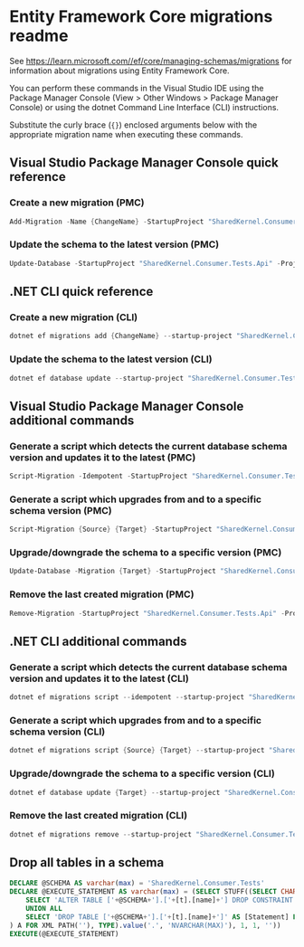 # Entity Framework Core migrations readme

See <https://learn.microsoft.com//ef/core/managing-schemas/migrations> for information about migrations using Entity Framework Core.

You can perform these commands in the Visual Studio IDE using the Package Manager Console (View > Other Windows > Package Manager Console) or using the dotnet Command Line Interface (CLI) instructions.

Substitute the curly brace (`{}`) enclosed arguments below with the appropriate migration name when executing these commands.

## Visual Studio Package Manager Console quick reference

### Create a new migration (PMC)

```powershell
Add-Migration -Name {ChangeName} -StartupProject "SharedKernel.Consumer.Tests.Api" -Project "SharedKernel.Consumer.Tests.Infrastructure"
```

### Update the schema to the latest version (PMC)

```powershell
Update-Database -StartupProject "SharedKernel.Consumer.Tests.Api" -Project "SharedKernel.Consumer.Tests.Infrastructure"
```

## .NET CLI quick reference

### Create a new migration (CLI)

```powershell
dotnet ef migrations add {ChangeName} --startup-project "SharedKernel.Consumer.Tests.Api" --project "SharedKernel.Consumer.Tests.Infrastructure"
```

### Update the schema to the latest version (CLI)

```powershell
dotnet ef database update --startup-project "SharedKernel.Consumer.Tests.Api" --project "SharedKernel.Consumer.Tests.Infrastructure"
```

## Visual Studio Package Manager Console additional commands

### Generate a script which detects the current database schema version and updates it to the latest (PMC)

```powershell
Script-Migration -Idempotent -StartupProject "SharedKernel.Consumer.Tests.Api" -Project "SharedKernel.Consumer.Tests.Infrastructure"
```

### Generate a script which upgrades from and to a specific schema version (PMC)

```powershell
Script-Migration {Source} {Target} -StartupProject "SharedKernel.Consumer.Tests.Api" -Project "SharedKernel.Consumer.Tests.Infrastructure"
```

### Upgrade/downgrade the schema to a specific version (PMC)

```powershell
Update-Database -Migration {Target} -StartupProject "SharedKernel.Consumer.Tests.Api" -Project "SharedKernel.Consumer.Tests.Infrastructure"
```

### Remove the last created migration (PMC)

```powershell
Remove-Migration -StartupProject "SharedKernel.Consumer.Tests.Api" -Project "SharedKernel.Consumer.Tests.Infrastructure"
```

## .NET CLI additional commands

### Generate a script which detects the current database schema version and updates it to the latest (CLI)

```powershell
dotnet ef migrations script --idempotent --startup-project "SharedKernel.Consumer.Tests.Api" --project "SharedKernel.Consumer.Tests.Infrastructure"
```

### Generate a script which upgrades from and to a specific schema version (CLI)

```powershell
dotnet ef migrations script {Source} {Target} --startup-project "SharedKernel.Consumer.Tests.Api" --project "SharedKernel.Consumer.Tests.Infrastructure"
```

### Upgrade/downgrade the schema to a specific version (CLI)

```powershell
dotnet ef database update {Target} --startup-project "SharedKernel.Consumer.Tests.Api" --project "SharedKernel.Consumer.Tests.Infrastructure"
```

### Remove the last created migration (CLI)

```powershell
dotnet ef migrations remove --startup-project "SharedKernel.Consumer.Tests.Api" --project "SharedKernel.Consumer.Tests.Infrastructure"
```

## Drop all tables in a schema

```sql
DECLARE @SCHEMA AS varchar(max) = 'SharedKernel.Consumer.Tests'
DECLARE @EXECUTE_STATEMENT AS varchar(max) = (SELECT STUFF((SELECT CHAR(13) + CHAR(10) + [Statement] FROM (
    SELECT 'ALTER TABLE ['+@SCHEMA+'].['+[t].[name]+'] DROP CONSTRAINT ['+[fk].[name]+']' AS [Statement] FROM [sys].[foreign_keys] AS [fk] INNER JOIN [sys].[tables] AS [t] ON [t].[object_id] = [fk].[parent_object_id] INNER JOIN [sys].[schemas] AS [s] ON [s].[schema_id] = [t].[schema_id] WHERE [s].[name] = @SCHEMA
    UNION ALL
    SELECT 'DROP TABLE ['+@SCHEMA+'].['+[t].[name]+']' AS [Statement] FROM [sys].[tables] AS [t] INNER JOIN [sys].[schemas] AS [s] ON [s].[schema_id] = [t].[schema_id] WHERE [s].[name] = @SCHEMA
) A FOR XML PATH(''), TYPE).value('.', 'NVARCHAR(MAX)'), 1, 1, ''))
EXECUTE(@EXECUTE_STATEMENT)
```
